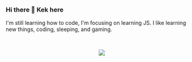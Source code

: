 ### Hi there 👋 Kek here

I'm still learning how to code, I'm focusing on learning JS. I like learning new things, coding, sleeping, and gaming.

<br>
<p align="center">
    <img src="https://github-readme-stats.vercel.app/api?username=Kekmw&theme=algolia&bg_color=020613&title_color=b0bff3&text_color=b0bff3&icon_color=58A6FF&show_icons=true&hide_border=true&hide=stars&count_private=true">
</p>
